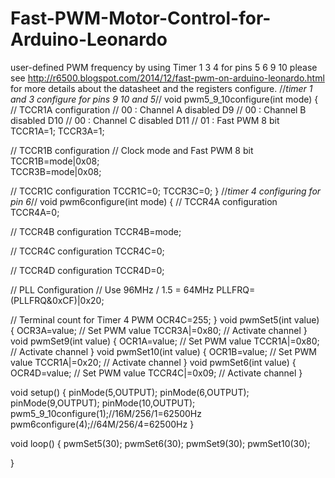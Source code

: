 # Fast-PWM-Motor-Control-for-Arduino-Leonardo
user-defined PWM frequency by using Timer 1 3 4 for pins 5 6 9 10
please see http://r6500.blogspot.com/2014/12/fast-pwm-on-arduino-leonardo.html for more details about the datasheet and the registers configure.
//*timer 1 and 3 configure for pins 9 10 and 5*//
void pwm5_9_10configure(int mode)
{
// TCCR1A configuration
//  00 : Channel A disabled D9
//  00 : Channel B disabled D10
//  00 : Channel C disabled D11
//  01 : Fast PWM 8 bit
TCCR1A=1;
TCCR3A=1;

// TCCR1B configuration
// Clock mode and Fast PWM 8 bit
TCCR1B=mode|0x08;  
TCCR3B=mode|0x08;

// TCCR1C configuration
TCCR1C=0;
TCCR3C=0;
}
//*timer 4 configuring for pin 6*//
void pwm6configure(int mode)
{
// TCCR4A configuration
TCCR4A=0;

// TCCR4B configuration
TCCR4B=mode;

// TCCR4C configuration
TCCR4C=0;

// TCCR4D configuration
TCCR4D=0;

// PLL Configuration
// Use 96MHz / 1.5 = 64MHz
PLLFRQ=(PLLFRQ&0xCF)|0x20;

// Terminal count for Timer 4 PWM
OCR4C=255;
}
void pwmSet5(int value)
{
OCR3A=value;   // Set PWM value
TCCR3A|=0x80;  // Activate channel
}
void pwmSet9(int value)
{
OCR1A=value;   // Set PWM value
TCCR1A|=0x80;  // Activate channel
}
void pwmSet10(int value)
{
OCR1B=value;   // Set PWM value
TCCR1A|=0x20;  // Activate channel
}
void pwmSet6(int value)
{
OCR4D=value;   // Set PWM value
TCCR4C|=0x09;  // Activate channel
}

void setup() 
{
  pinMode(5,OUTPUT);
  pinMode(6,OUTPUT);
  pinMode(9,OUTPUT);
  pinMode(10,OUTPUT);
  pwm5_9_10configure(1);//16M/256/1=62500Hz
  pwm6configure(4);//64M/256/4=62500Hz
}

void loop() 
{
  pwmSet5(30);
  pwmSet6(30);
  pwmSet9(30);
  pwmSet10(30);

}
